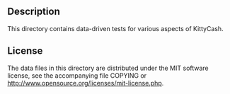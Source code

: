 Description
------------

This directory contains data-driven tests for various aspects of KittyCash.

License
--------

The data files in this directory are distributed under the MIT software
license, see the accompanying file COPYING or
http://www.opensource.org/licenses/mit-license.php.

